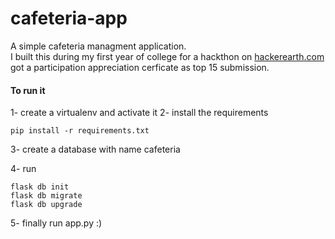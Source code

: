 # cafeteria-app
A simple cafeteria managment application.  
I built this during my first year of college for a hackthon on [hackerearth.com](https://www.hackerearth.com/) got a participation appreciation cerficate as top 15 submission.

#### To run it
1- create a virtualenv and activate it
2- install the requirements 
``` 
pip install -r requirements.txt
```

3- create a database with name cafeteria

4- run 
```
flask db init
flask db migrate 
flask db upgrade
```
5- finally run app.py :)

